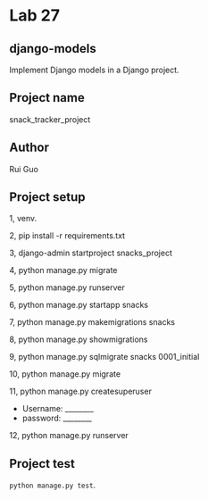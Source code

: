 # Lab 27
## django-models
Implement Django models in a Django project.

## Project name
snack_tracker_project

## Author
Rui Guo

## Project setup
1, venv.

2, pip install -r requirements.txt

3, django-admin startproject snacks_project

4, python manage.py migrate

5, python manage.py runserver

6, python manage.py startapp snacks

7, python manage.py makemigrations snacks

8, python manage.py showmigrations

9, python manage.py sqlmigrate snacks 0001_initial

10, python manage.py migrate

11, python manage.py createsuperuser
- Username: ________
- password: ________

12, python manage.py runserver

## Project test

```python manage.py test```.


